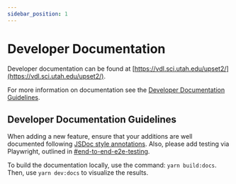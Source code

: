 ```yaml
---
sidebar_position: 1
---
```


# Developer Documentation

Developer documentation can be found at [https://vdl.sci.utah.edu/upset2/](https://vdl.sci.utah.edu/upset2/).

For more information on documentation see the [Developer Documentation Guidelines](#developer-documentation-guidelines).

## Developer Documentation Guidelines

When adding a new feature, ensure that your additions are well documented following [JSDoc style annotations](https://www.typescriptlang.org/docs/handbook/jsdoc-supported-types.html). Also, please add testing via Playwright, outlined in [#end-to-end-e2e-testing](./local-development.md#end-to-end-e2e-testing).

To build the documentation locally, use the command: `yarn build:docs`. Then, use `yarn dev:docs` to visualize the results.
